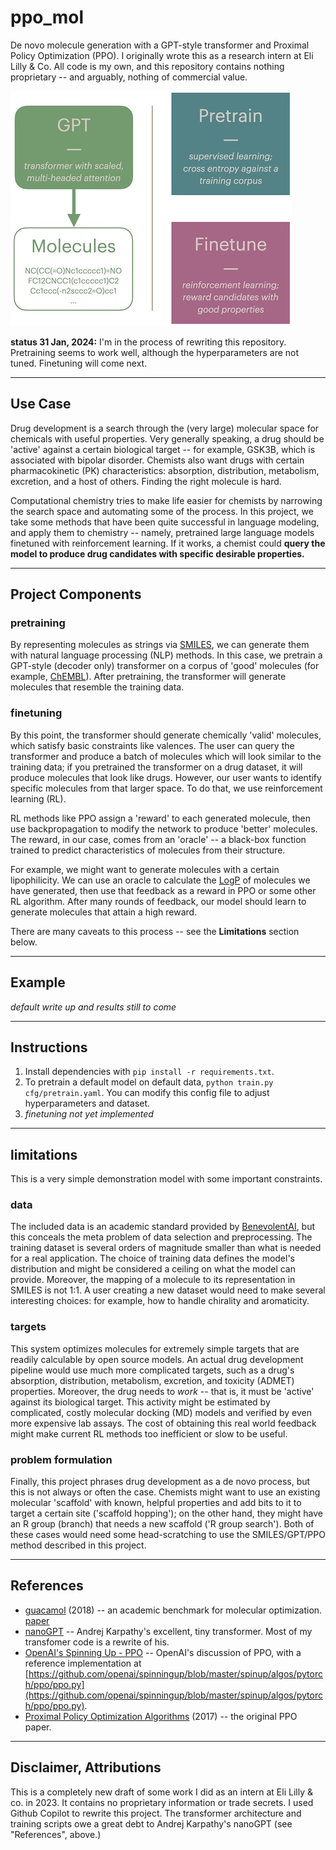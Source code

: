 # ppo_mol

De novo molecule generation with a GPT-style transformer and Proximal Policy Optimization (PPO). I originally wrote this as a research intern at Eli Lilly & Co. All code is my own, and this repository contains nothing proprietary -- and arguably, nothing of commercial value.

![An overview graphic showing the project phases of pretraining and finetuning.](ppo_mol_ov.jpg)

**status 31 Jan, 2024:** I'm in the process of rewriting this repository. Pretraining seems to work well, although the hyperparameters are not tuned. Finetuning will come next.

---
## Use Case
Drug development is a search through the (very large) molecular space for chemicals with useful properties. Very generally speaking, a drug should be 'active' against a certain biological target -- for example, GSK3B, which is associated with bipolar disorder. Chemists also want drugs with certain pharmacokinetic (PK) characteristics: absorption, distribution, metabolism, excretion, and a host of others. Finding the right molecule is hard.

Computational chemistry tries to make life easier for chemists by narrowing the search space and automating some of the process. In this project, we take some methods that have been quite successful in language modeling, and apply them to chemistry -- namely, pretrained large language models finetuned with reinforcement learning. If it works, a chemist could **query the model to produce drug candidates with specific desirable properties.**

---
## Project Components
### pretraining
By representing molecules as strings via [SMILES](https://en.wikipedia.org/wiki/Simplified_molecular-input_line-entry_system), we can generate them with natural language processing (NLP) methods. In this case, we pretrain a GPT-style (decoder only) transformer on a corpus of 'good' molecules (for example, [ChEMBL](https://en.wikipedia.org/wiki/ChEMBL)). After pretraining, the transformer will generate molecules that resemble the training data.

### finetuning
By this point, the transformer should generate chemically 'valid' molecules, which satisfy basic constraints like valences. The user can query the transformer and produce a batch of molecules which will look similar to the training data; if you pretrained the transformer on a drug dataset, it will produce molecules that look like drugs.  However, our user wants to identify specific molecules from that larger space. To do that, we use reinforcement learning (RL).

RL methods like PPO assign a 'reward' to each generated molecule, then use backpropagation to modify the network to produce 'better' molecules. The reward, in our case, comes from an 'oracle' -- a black-box function trained to predict characteristics of molecules from their structure.

For example, we might want to generate molecules with a certain lipophilicity. We can use an oracle to calculate the [LogP](https://en.wikipedia.org/wiki/Partition_coefficient) of molecules we have generated, then use that feedback as a reward in PPO or some other RL algorithm. After many rounds of feedback, our model should learn to generate molecules that attain a high reward.

There are many caveats to this process -- see the **Limitations** section below.

---
## Example

*default write up and results still to come*

---
## Instructions
1. Install dependencies with `pip install -r requirements.txt`.
2. To pretrain a default model on default data, `python train.py cfg/pretrain.yaml`. You can modify this config file to adjust hyperparameters and dataset.
3. *finetuning not yet implemented*

---
## limitations
This is a very simple demonstration model with some important constraints.
### data
The included data is an academic standard provided by [BenevolentAI](https://github.com/BenevolentAI/guacamol), but this conceals the meta problem of data selection and preprocessing. The training dataset is several orders of magnitude smaller than what is needed for a real application. The choice of training data defines the model's distribution and might be considered a ceiling on what the model can provide. Moreover, the mapping of a molecule to its representation in SMILES is not 1:1. A user creating a new dataset would need to make several interesting choices: for example, how to handle chirality and aromaticity.

### targets
This system optimizes molecules for extremely simple targets that are readily calculable by open source models. An actual drug development pipeline would use much more complicated targets, such as a drug's absorption, distribution, metabolism, excretion, and toxicity (ADMET) properties. Moreover, the drug needs to *work* -- that is, it must be 'active' against its biological target. This activity might be estimated by complicated, costly molecular docking (MD) models and verified by even more expensive lab assays. The cost of obtaining this real world feedback might make current RL methods too inefficient or slow to be useful.

### problem formulation
Finally, this project phrases drug development as a de novo process, but this is not always or often the case. Chemists might want to use an existing molecular 'scaffold' with known, helpful properties and add bits to it to target a certain site ('scaffold hopping'); on the other hand, they might have an R group (branch) that needs a new scaffold ('R group search'). Both of these cases would need some head-scratching to use the SMILES/GPT/PPO method described in this project.

---
## References
* [guacamol](https://github.com/BenevolentAI/guacamol) (2018) -- an academic benchmark for molecular optimization. [paper](https://arxiv.org/abs/1811.09621)
* [nanoGPT](https://github.com/karpathy/nanoGPT) -- Andrej Karpathy's excellent, tiny transformer. Most of my transfomer code is a rewrite of his.
* [OpenAI's Spinning Up - PPO](https://spinningup.openai.com/en/latest/algorithms/ppo.html) -- OpenAI's discussion of PPO, with a reference implementation at [https://github.com/openai/spinningup/blob/master/spinup/algos/pytorch/ppo/ppo.py](https://github.com/openai/spinningup/blob/master/spinup/algos/pytorch/ppo/ppo.py).
* [Proximal Policy Optimization Algorithms](https://arxiv.org/abs/1707.06347) (2017) -- the original PPO paper.
---
## Disclaimer, Attributions
This is a completely new draft of some work I did as an intern at Eli Lilly & co. in 2023. It contains no proprietary information or trade secrets. I used Github Copilot to rewrite this project. The transformer architecture and training scripts owe a great debt to Andrej Karpathy's nanoGPT (see "References", above.)